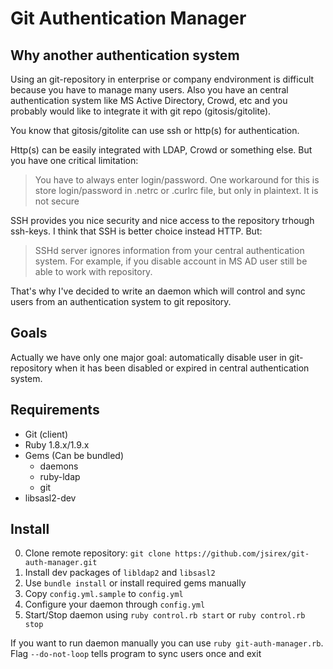 Git Authentication Manager
===========================

Why another authentication system
---------------------------------

Using an git-repository in enterprise or company endvironment is difficult because you have to manage many users. Also you have an central authentication system like MS Active Directory, Crowd, etc and you probably would like to integrate it with git repo (gitosis/gitolite).

You know that gitosis/gitolite can use ssh or http(s) for authentication.

Http(s) can be easily integrated with LDAP, Crowd or something else. But you have one critical limitation:

> You have to always enter login/password. One workaround for this is store login/password in .netrc  or .curlrc file, but only in plaintext. It is not secure

SSH provides you nice security and nice access to the repository trhough ssh-keys. I think that SSH is better choice instead
HTTP. But:

> SSHd server ignores information from your central authentication system. For example, if you disable account in MS AD
> user still be able to work with repository.

That's why I've decided to write an daemon which will control and sync users from an authentication system to git repository.

Goals
-----
Actually we have only one major goal: automatically disable user in git-repository when it has been disabled or expired in
central authentication system.

Requirements
------------
 * Git (client)
 * Ruby 1.8.x/1.9.x
 * Gems (Can be bundled)
   * daemons
   * ruby-ldap
   * git
 * libsasl2-dev

Install
-------

 0. Clone remote repository: `git clone https://github.com/jsirex/git-auth-manager.git`
 0. Install dev packages of `libldap2` and `libsasl2`
 0. Use `bundle install` or install required gems manually
 0. Copy `config.yml.sample` to `config.yml`
 0. Configure your daemon through `config.yml`
 0. Start/Stop daemon using `ruby control.rb start` or `ruby control.rb stop`
 
If you want to run daemon manually you can use `ruby git-auth-manager.rb`. Flag `--do-not-loop` tells program to sync users once and exit

